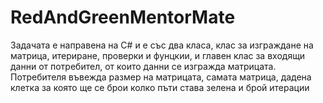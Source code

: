 # RedAndGreenMentorMate

Задачата е направена на C# и е със два класа, клас за изграждане на матрица, итериране, проверки и фунцкии, и главен клас за входящи данни от потребител, от които данни се изгражда матрицата. Потребителя въвежда размер на матрицата, самата матрица, дадена клетка за която ще се брои колко пъти става зелена и брой итерации
